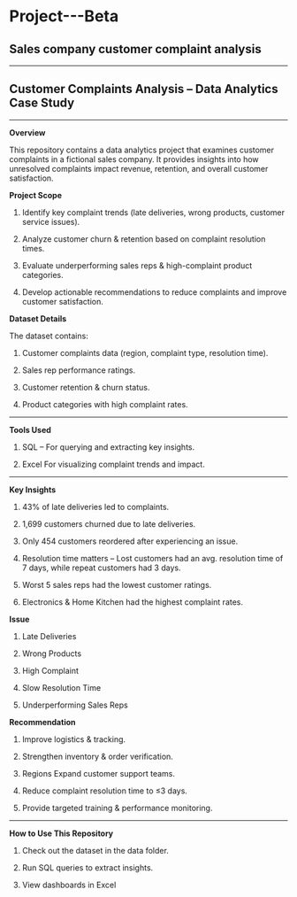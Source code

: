 # Project---Beta

## **Sales company customer complaint analysis**

---

## **Customer Complaints Analysis – Data Analytics Case Study**

---

**Overview**

This repository contains a data analytics project that examines customer complaints in a fictional sales company. It provides insights into how unresolved complaints impact revenue, retention, and overall customer satisfaction.

**Project Scope**

1. Identify key complaint trends (late deliveries, wrong products, customer service issues).

2. Analyze customer churn & retention based on complaint resolution times.

3. Evaluate underperforming sales reps & high-complaint product categories.

4. Develop actionable recommendations to reduce complaints and improve customer satisfaction.

**Dataset Details**

The dataset contains:

1. Customer complaints data (region, complaint type, resolution time).

2. Sales rep performance ratings.

3. Customer retention & churn status.

4. Product categories with high complaint rates.

--- 

**Tools Used**

1. SQL – For querying and extracting key insights.

2. Excel For visualizing complaint trends and impact.

---

**Key Insights**

1. 43% of late deliveries led to complaints.

2. 1,699 customers churned due to late deliveries.

3. Only 454 customers reordered after experiencing an issue.

4. Resolution time matters – Lost customers had an avg. resolution time of 7 days, while repeat customers had 3 days.

5. Worst 5 sales reps had the lowest customer ratings.

6. Electronics & Home Kitchen had the highest complaint rates.


**Issue**   

1. Late Deliveries	 

2. Wrong Products

3. High Complaint

4. Slow Resolution Time

5. Underperforming Sales Reps


**Recommendation**

1. Improve logistics & tracking.

2. Strengthen inventory & order verification.

3. Regions	Expand customer support teams.

4. Reduce complaint resolution time to ≤3 days.

5. Provide targeted training & performance monitoring.

---
**How to Use This Repository**

1. Check out the dataset in the data folder.

2. Run SQL queries to extract insights.

3. View dashboards in Excel
